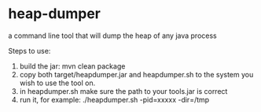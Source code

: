 # heap-dumper
a command line tool that will dump the heap of any java process

Steps to use:

1. build the jar: mvn clean package
2. copy both target/heapdumper.jar and heapdumper.sh to the system you wish to use the tool on.
3. in heapdumper.sh make sure the path to your tools.jar is correct
4. run it, for example: ./heapdumper.sh -pid=xxxxx -dir=/tmp

